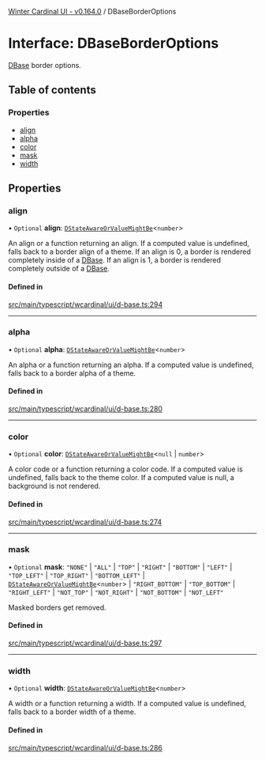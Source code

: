 [Winter Cardinal UI - v0.164.0](../index.md) / DBaseBorderOptions

# Interface: DBaseBorderOptions

[DBase](../classes/DBase.md) border options.

## Table of contents

### Properties

- [align](DBaseBorderOptions.md#align)
- [alpha](DBaseBorderOptions.md#alpha)
- [color](DBaseBorderOptions.md#color)
- [mask](DBaseBorderOptions.md#mask)
- [width](DBaseBorderOptions.md#width)

## Properties

### align

• `Optional` **align**: [`DStateAwareOrValueMightBe`](../index.md#dstateawareorvaluemightbe)<`number`\>

An align or a function returning an align.
If a computed value is undefined, falls back to a border align of a theme.
If an align is 0, a border is rendered completely inside of a [DBase](../classes/DBase.md).
If an align is 1, a border is rendered completely outside of a [DBase](../classes/DBase.md).

#### Defined in

[src/main/typescript/wcardinal/ui/d-base.ts:294](https://github.com/winter-cardinal/winter-cardinal-ui/blob/v0.164.0/src/main/typescript/wcardinal/ui/d-base.ts#L294)

___

### alpha

• `Optional` **alpha**: [`DStateAwareOrValueMightBe`](../index.md#dstateawareorvaluemightbe)<`number`\>

An alpha or a function returning an alpha.
If a computed value is undefined, falls back to a border alpha of a theme.

#### Defined in

[src/main/typescript/wcardinal/ui/d-base.ts:280](https://github.com/winter-cardinal/winter-cardinal-ui/blob/v0.164.0/src/main/typescript/wcardinal/ui/d-base.ts#L280)

___

### color

• `Optional` **color**: [`DStateAwareOrValueMightBe`](../index.md#dstateawareorvaluemightbe)<``null`` \| `number`\>

A color code or a function returning a color code.
If a computed value is undefined, falls back to the theme color.
If a computed value is null, a background is not rendered.

#### Defined in

[src/main/typescript/wcardinal/ui/d-base.ts:274](https://github.com/winter-cardinal/winter-cardinal-ui/blob/v0.164.0/src/main/typescript/wcardinal/ui/d-base.ts#L274)

___

### mask

• `Optional` **mask**: ``"NONE"`` \| ``"ALL"`` \| ``"TOP"`` \| ``"RIGHT"`` \| ``"BOTTOM"`` \| ``"LEFT"`` \| ``"TOP_LEFT"`` \| ``"TOP_RIGHT"`` \| ``"BOTTOM_LEFT"`` \| [`DStateAwareOrValueMightBe`](../index.md#dstateawareorvaluemightbe)<`number`\> \| ``"RIGHT_BOTTOM"`` \| ``"TOP_BOTTOM"`` \| ``"RIGHT_LEFT"`` \| ``"NOT_TOP"`` \| ``"NOT_RIGHT"`` \| ``"NOT_BOTTOM"`` \| ``"NOT_LEFT"``

Masked borders get removed.

#### Defined in

[src/main/typescript/wcardinal/ui/d-base.ts:297](https://github.com/winter-cardinal/winter-cardinal-ui/blob/v0.164.0/src/main/typescript/wcardinal/ui/d-base.ts#L297)

___

### width

• `Optional` **width**: [`DStateAwareOrValueMightBe`](../index.md#dstateawareorvaluemightbe)<`number`\>

A width or a function returning a width.
If a computed value is undefined, falls back to a border width of a theme.

#### Defined in

[src/main/typescript/wcardinal/ui/d-base.ts:286](https://github.com/winter-cardinal/winter-cardinal-ui/blob/v0.164.0/src/main/typescript/wcardinal/ui/d-base.ts#L286)
